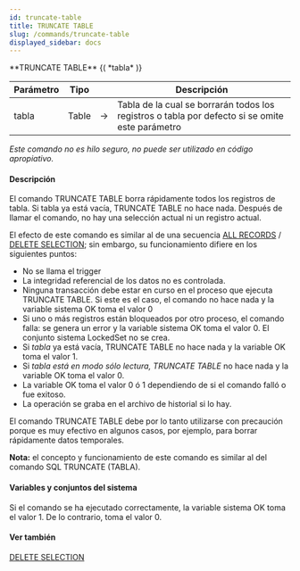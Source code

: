 ```yaml
---
id: truncate-table
title: TRUNCATE TABLE
slug: /commands/truncate-table
displayed_sidebar: docs
---
```


<!--REF #_command_.TRUNCATE TABLE.Syntax-->**TRUNCATE TABLE** {( *tabla* )}<!-- END REF-->
<!--REF #_command_.TRUNCATE TABLE.Params-->
| Parámetro | Tipo |  | Descripción |
| --- | --- | --- | --- |
| tabla | Table | &#8594;  | Tabla de la cual se borrarán todos los registros o tabla por defecto si se omite este parámetro |

<!-- END REF-->

*Este comando no es hilo seguro, no puede ser utilizado en código apropiativo.*


#### Descripción 

<!--REF #_command_.TRUNCATE TABLE.Summary-->El comando TRUNCATE TABLE borra rápidamente todos los registros de tabla.<!-- END REF--> Si tabla ya está vacía, TRUNCATE TABLE no hace nada. Después de llamar el comando, no hay una selección actual ni un registro actual. 

El efecto de este comando es similar al de una secuencia [ALL RECORDS](all-records.md "ALL RECORDS") / [DELETE SELECTION](delete-selection.md "DELETE SELECTION"); sin embargo, su funcionamiento difiere en los siguientes puntos:

* No se llama el trigger
* La integridad referencial de los datos no es controlada.
* Ninguna transacción debe estar en curso en el proceso que ejecuta TRUNCATE TABLE. Si este es el caso, el comando no hace nada y la variable sistema OK toma el valor 0
* Si uno o más registros están bloqueados por otro proceso, el comando falla: se genera un error y la variable sistema OK toma el valor 0\. El conjunto sistema LockedSet no se crea.
* Si *tabla* ya está vacía, TRUNCATE TABLE no hace nada y la variable OK toma el valor 1.
* Si *tabla está en modo sólo lectura, TRUNCATE TABLE* no hace nada y la variable OK toma el valor 0.
* La variable OK toma el valor 0 ó 1 dependiendo de si el comando falló o fue exitoso.
* La operación se graba en el archivo de historial si lo hay.

El comando TRUNCATE TABLE debe por lo tanto utilizarse con precaución porque es muy efectivo en algunos casos, por ejemplo, para borrar rápidamente datos temporales.

**Nota:** el concepto y funcionamiento de este comando es similar al del comando SQL TRUNCATE (TABLA).

#### Variables y conjuntos del sistema 

Si el comando se ha ejecutado correctamente, la variable sistema OK toma el valor 1\. De lo contrario, toma el valor 0.

#### Ver también 

[DELETE SELECTION](delete-selection.md)  